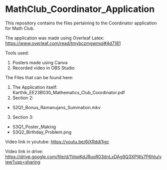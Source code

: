 # MathClub_Coordinator_Application
This repository contains the files pertaining to the Coordinator application for Math Club.

The application was made using Overleaf Latex: https://www.overleaf.com/read/tmybczmgwmqj#4d7181

Tools used:
1. Posters made using Canva
2. Recorded video in OBS Studio

The Files that can be found here:
1. The Application itself: Karthik_EE23B030_Mathematics_Club_Coordinator.pdf
2. Section 2:
- S2Q1_Bonus_Ramanujans_Summation.mkv
3. Section 3:
- S3Q1_Poster_Making
- S3Q2_Birthday_Problem.png

Video link in youtube: https://youtu.be/6jXRddi1igc

Video link in drive: https://drive.google.com/file/d/1VqqKdJRuoR03dnLxDAg9Q3XPWs7P6hIu/view?usp=sharing
